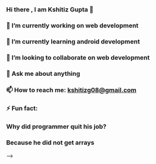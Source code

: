 ### Hi there , I am Kshitiz Gupta 👋


### 🔭 I’m currently working on web development
### 🌱 I’m currently learning android development
### 👯 I’m looking to collaborate on web development
### 💬 Ask me about anything 
### 📫 How to reach me: kshitizg08@gmail.com
### ⚡ Fun fact: 
### Why did programmer quit his job?
### Because he did not get arrays
-->
